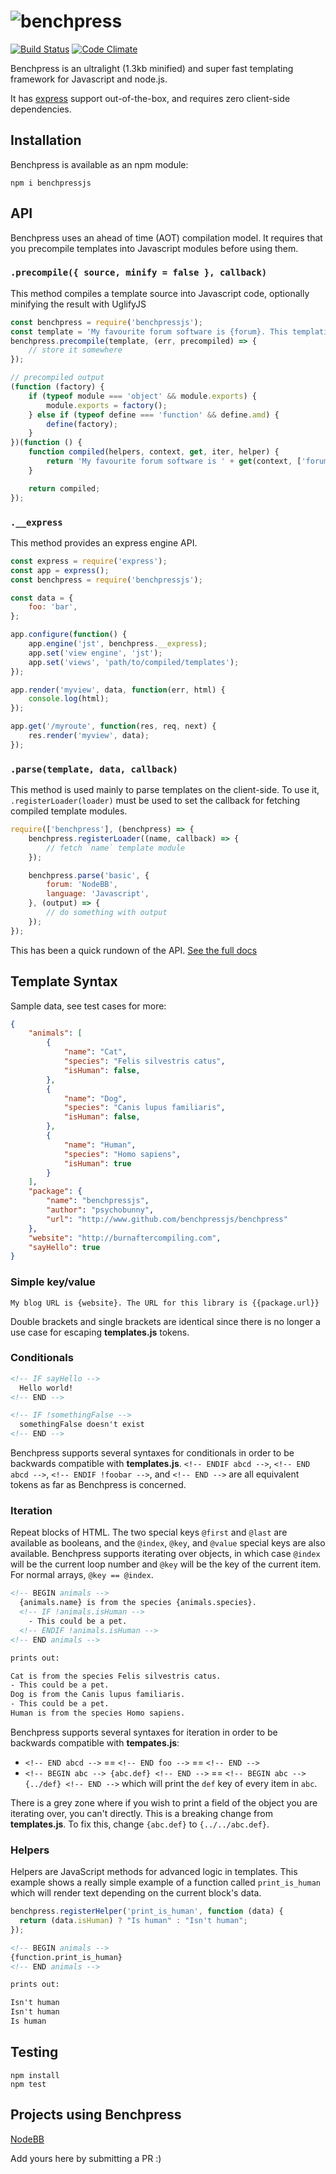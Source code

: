 # <img alt="benchpress" src="https://cdn.rawgit.com/benchpressjs/templates.js/benchpress/benchpress.svg" />

[![Build Status](https://travis-ci.org/benchpressjs/benchpress.png?branch=master)](https://travis-ci.org/benchpressjs/benchpress)
[![Code Climate](https://codeclimate.com/github/benchpressjs/benchpress.png)](https://codeclimate.com/github/benchpressjs/benchpress)

Benchpress is an ultralight (1.3kb minified) and super fast templating framework for Javascript and node.js.

It has [express](http://expressjs.com/) support out-of-the-box, and requires zero client-side dependencies.

## Installation
Benchpress is available as an npm module:

    npm i benchpressjs

## API
Benchpress uses an ahead of time (AOT) compilation model. It requires that you precompile templates into Javascript modules before using them.

### `.precompile({ source, minify = false }, callback)`
This method compiles a template source into Javascript code, optionally minifying the result with UglifyJS

```js
const benchpress = require('benchpressjs');
const template = 'My favourite forum software is {forum}. This templating engine is written in {language}.';
benchpress.precompile(template, (err, precompiled) => {
	// store it somewhere
});

// precompiled output
(function (factory) {
	if (typeof module === 'object' && module.exports) {
		module.exports = factory();
	} else if (typeof define === 'function' && define.amd) {
		define(factory);
	}
})(function () {
	function compiled(helpers, context, get, iter, helper) {
		return 'My favourite forum software is ' + get(context, ['forum']) + '. This templating engine is written in ' + get(context, ['language']) + '.';
	}

	return compiled;
});
```

### `.__express`

This method provides an express engine API.

```js
const express = require('express');
const app = express();
const benchpress = require('benchpressjs');

const data = {
	foo: 'bar',
};

app.configure(function() {
	app.engine('jst', benchpress.__express);
	app.set('view engine', 'jst');
	app.set('views', 'path/to/compiled/templates');
});

app.render('myview', data, function(err, html) {
	console.log(html);
});

app.get('/myroute', function(res, req, next) {
	res.render('myview', data);
});
```

### `.parse(template, data, callback)`

This method is used mainly to parse templates on the client-side.
To use it, `.registerLoader(loader)` must be used to set the callback for fetching compiled template modules.

```js
require(['benchpress'], (benchpress) => {
	benchpress.registerLoader((name, callback) => {
		// fetch `name` template module
	});

	benchpress.parse('basic', {
		forum: 'NodeBB',
		language: 'Javascript',
	}, (output) => {
		// do something with output
	});
});
```

This has been a quick rundown of the API. [See the full docs](docs.md)

## Template Syntax
Sample data, see test cases for more:

```json
{
	"animals": [
		{
			"name": "Cat",
			"species": "Felis silvestris catus",
			"isHuman": false,
		},
		{
			"name": "Dog",
			"species": "Canis lupus familiaris",
			"isHuman": false,
		},
		{
			"name": "Human",
			"species": "Homo sapiens",
			"isHuman": true
		}
	],
	"package": {
		"name": "benchpressjs",
		"author": "psychobunny",
		"url": "http://www.github.com/benchpressjs/benchpress"
	},
	"website": "http://burnaftercompiling.com",
	"sayHello": true
}
```

### Simple key/value
```
My blog URL is {website}. The URL for this library is {{package.url}}
```
Double brackets and single brackets are identical since there is no longer a use case for escaping **templates.js** tokens.

### Conditionals
```html
<!-- IF sayHello -->
  Hello world!
<!-- END -->

<!-- IF !somethingFalse -->
  somethingFalse doesn't exist
<!-- END -->
```
Benchpress supports several syntaxes for conditionals in order to be backwards compatible with **templates.js**.
`<!-- ENDIF abcd -->`, `<!-- END abcd -->`, `<!-- ENDIF !foobar -->`, and `<!-- END -->` are all equivalent tokens as far as Benchpress is concerned.

### Iteration
Repeat blocks of HTML. The two special keys `@first` and `@last` are available as booleans, and the `@index`, `@key`, and `@value` special keys are also available. Benchpress supports iterating over objects, in which case `@index` will be the current loop number and `@key` will be the key of the current item. For normal arrays, `@key == @index`.

```html
<!-- BEGIN animals -->
  {animals.name} is from the species {animals.species}.
  <!-- IF !animals.isHuman -->
    - This could be a pet.
  <!-- ENDIF !animals.isHuman -->
<!-- END animals -->

prints out:

Cat is from the species Felis silvestris catus.
- This could be a pet.
Dog is from the Canis lupus familiaris.
- This could be a pet.
Human is from the species Homo sapiens.
```

Benchpress supports several syntaxes for iteration in order to be backwards compatible with **tempates.js**:
 - `<!-- END abcd -->` == `<!-- END foo -->` == `<!-- END -->`
 - `<!-- BEGIN abc --> {abc.def} <!-- END -->` == `<!-- BEGIN abc --> {../def} <!-- END -->` which will print the `def` key of every item in `abc`.

There is a grey zone where if you wish to print a field of the object you are iterating over, you can't directly. This is a breaking change from **templates.js**. To fix this, change `{abc.def}` to `{../../abc.def}`.

### Helpers

Helpers are JavaScript methods for advanced logic in templates. This example shows a really simple example of a function called `print_is_human` which will render text depending on the current block's data.

```js
benchpress.registerHelper('print_is_human', function (data) {
  return (data.isHuman) ? "Is human" : "Isn't human";
});
```

```html
<!-- BEGIN animals -->
{function.print_is_human}
<!-- END animals -->

prints out:

Isn't human
Isn't human
Is human
```

## Testing

    npm install
    npm test

## Projects using Benchpress

[NodeBB](http://www.nodebb.org)

Add yours here by submitting a PR :)

